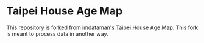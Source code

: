 # Taipei House Age Map
This repository is forked from [imdataman's Taipei House Age Map](https://github.com/imdataman/taipei-house-age-map). This fork is meant to process data in another way.
